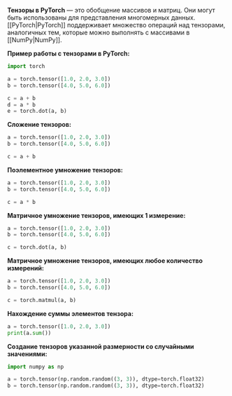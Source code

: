 **Тензоры в PyTorch** — это обобщение массивов и матриц. Они могут быть использованы для представления многомерных данных. [[PyTorch|PyTorch]] поддерживает множество операций над тензорами, аналогичных тем, которые можно выполнять с массивами в [[NumPy|NumPy]].

**Пример работы с тензорами в PyTorch:**

```Python
import torch

a = torch.tensor([1.0, 2.0, 3.0])
b = torch.tensor([4.0, 5.0, 6.0])

c = a + b
d = a * b
e = torch.dot(a, b)
```

**Сложение тензоров:**

```Python
a = torch.tensor([1.0, 2.0, 3.0])
b = torch.tensor([4.0, 5.0, 6.0])

c = a + b
```

**Поэлементное умножение тензоров:**

```Python
a = torch.tensor([1.0, 2.0, 3.0])
b = torch.tensor([4.0, 5.0, 6.0])

c = a * b
```

**Матричное умножение тензоров, имеющих 1 измерение:**

```Python
a = torch.tensor([1.0, 2.0, 3.0])
b = torch.tensor([4.0, 5.0, 6.0])

c = torch.dot(a, b)
```

**Матричное умножение тензоров, имеющих любое количество измерений:**

```Python
a = torch.tensor([1.0, 2.0, 3.0])
b = torch.tensor([4.0, 5.0, 6.0])

c = torch.matmul(a, b)
```

**Нахождение суммы элементов тензора:**

```Python
a = torch.tensor([1.0, 2.0, 3.0])
print(a.sum())
```

**Создание тензоров указанной размерности со случайными значениями:**

```Python
import numpy as np

a = torch.tensor(np.random.random((3, 3)), dtype=torch.float32)
b = torch.tensor(np.random.random((3, 3)), dtype=torch.float32)
```




